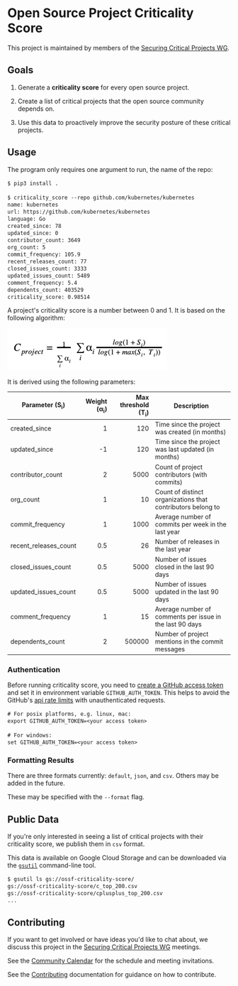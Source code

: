 # Open Source Project Criticality Score

This project is maintained by members of the
[Securing Critical Projects WG](https://github.com/ossf/wg-securing-critical-projects).

## Goals
1. Generate a **criticality score** for every open source project.

1. Create a list of critical projects that the open source community depends on.

1. Use this data to proactively improve the security posture of these critical projects.

## Usage

The program only requires one argument to run, the name of the repo:

```shell
$ pip3 install .

$ criticality_score --repo github.com/kubernetes/kubernetes
name: kubernetes
url: https://github.com/kubernetes/kubernetes
language: Go
created_since: 78
updated_since: 0
contributor_count: 3649
org_count: 5
commit_frequency: 105.9
recent_releases_count: 77
closed_issues_count: 3333
updated_issues_count: 5489
comment_frequency: 5.4
dependents_count: 403529
criticality_score: 0.98514
```

A project's criticality score is a number between 0 and 1. It is based on
the following algorithm:

<img src="images/formula.png" width="359" height="96">

It is derived using the following parameters:

| Parameter (S<sub>i</sub>)  | Weight (&alpha;<sub>i</sub>) | Max threshold (T<sub>i</sub>) | Description |
|---|---:|---:|---|
| created_since | 1 | 120 | Time since the project was created (in months) |
| updated_since  | -1 | 120 | Time since the project was last updated (in months) |
| contributor_count | 2 | 5000 | Count of project contributors (with commits) |
| org_count | 1 | 10 | Count of distinct organizations that contributors belong to |
| commit_frequency | 1 | 1000 | Average number of commits per week in the last year |
| recent_releases_count | 0.5 | 26 | Number of releases in the last year |
| closed_issues_count | 0.5 | 5000 | Number of issues closed in the last 90 days |
| updated_issues_count | 0.5 | 5000 | Number of issues updated in the last 90 days |
| comment_frequency | 1 | 15 | Average number of comments per issue in the last 90 days |
| dependents_count | 2 | 500000 | Number of project mentions in the commit messages |

### Authentication

Before running criticality score, you need to
[create a GitHub access token](https://docs.github.com/en/free-pro-team@latest/developers/apps/about-apps#personal-access-tokens)
and set it in environment variable `GITHUB_AUTH_TOKEN`.
This helps to avoid the GitHub's
[api rate limits](https://developer.github.com/v3/#rate-limiting)
with unauthenticated requests.

```shell
# For posix platforms, e.g. linux, mac:
export GITHUB_AUTH_TOKEN=<your access token>

# For windows:
set GITHUB_AUTH_TOKEN=<your access token>
```
### Formatting Results

There are three formats currently: `default`, `json`, and `csv`. Others may be added in the future.

These may be specified with the `--format` flag.

## Public Data

If you're only interested in seeing a list of critical projects with their
criticality score, we publish them in `csv` format.

This data is available on Google Cloud Storage and can be downloaded via the
[`gsutil`](https://cloud.google.com/storage/docs/gsutil_install)
command-line tool.

```shell
$ gsutil ls gs://ossf-criticality-score/
gs://ossf-criticality-score/c_top_200.csv
gs://ossf-criticality-score/cplusplus_top_200.csv
...
```

## Contributing

If you want to get involved or have ideas you'd like to chat about, we discuss this project in the [Securing Critical Projects WG](https://github.com/ossf/wg-securing-critical-projects) meetings.

See the [Community Calendar](https://calendar.google.com/calendar?cid=czYzdm9lZmhwNWk5cGZsdGI1cTY3bmdwZXNAZ3JvdXAuY2FsZW5kYXIuZ29vZ2xlLmNvbQ) for the schedule and meeting invitations.

See the [Contributing](CONTRIBUTING.md) documentation for guidance on how to contribute.
